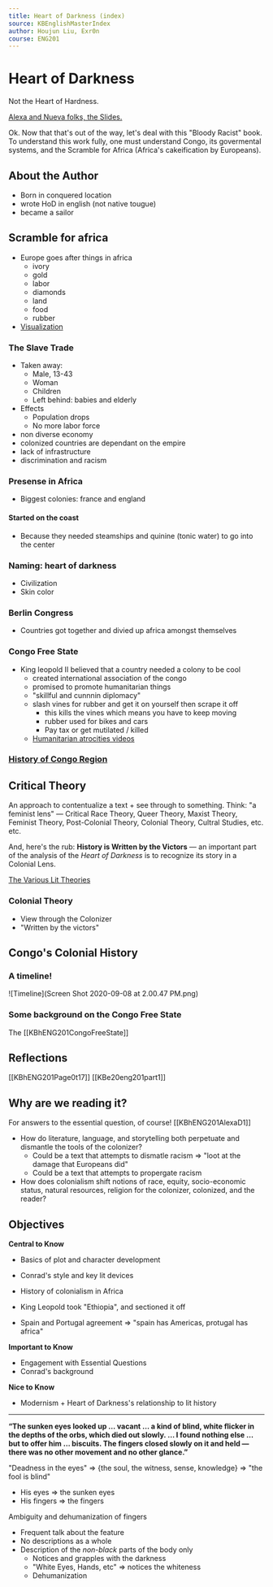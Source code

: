 ```yaml
---
title: Heart of Darkness (index)
source: KBEnglishMasterIndex
author: Houjun Liu, Exr0n
course: ENG201
---
```


# Heart of Darkness
Not the Heart of Hardness.

[Alexa and Nueva folks, the Slides.](https://docs.google.com/presentation/d/1a9mxL5Pot8sbcIYP1mLiFqhQrYEOa60eIyHp3ftTLGo)

Ok. Now that that's out of the way, let's deal with this "Bloody Racist" book. To understand this work fully, one must understand Congo, its govermental systems, and the Scramble for Africa (Africa's cakeification by Europeans). 

## About the Author
- Born in conquered location
- wrote HoD in english (not native tougue)
- became a sailor

## Scramble for africa
- Europe goes after things in africa
	- ivory
	- gold
	- labor
	- diamonds
	- land
	- food
	- rubber
- [Visualization](https://www.youtube.com/watch?v=EKE92ucqBfc)
### The Slave Trade
- Taken away:
	- Male, 13-43
	- Woman
	- Children
	- Left behind: babies and elderly
- Effects
	- Population drops
	- No more labor force
- non diverse economy
- colonized countries are dependant on the empire
- lack of infrastructure
- discrimination and racism

### Presense in Africa
- Biggest colonies: france and england
#### Started on the coast
- Because they needed steamships and quinine (tonic water) to go into the center

### Naming: heart of darkness
- Civilization
- Skin color

### Berlin Congress
- Countries got together and divied up africa amongst themselves

### Congo Free State
- King leopold II believed that a country needed a colony to be cool
	- created international association of the congo
	- promised to promote humanitarian things
	- "skillful and cunnnin diplomacy"
	- slash vines for rubber and get it on yourself then scrape it off
		- this kills the vines which means you have to keep moving 
		- rubber used for bikes and cars
		- Pay tax or get mutilated / killed
	- [Humanitarian atrocities videos](https://www.youtube.com/watch?v=FhPZZqp9cp8)
### [History of Congo Region](http://loki.stockton.edu/~kinsellt/projects/hod/history.html)

## Critical Theory
An approach to contentualize a text + see through to something. Think: "a feminist lens" — Critical Race Theory, Queer Theory, Maxist Theory, Feminist Theory, Post-Colonial Theory, Colonial Theory, Cultral Studies, etc. etc.

And, here's the rub: **History is Written by the Victors** — an important part of the analysis of the _Heart of Darkness_ is to recognize its story in a Colonial Lens.

[The Various Lit Theories](https://owl.purdue.edu/owl/subject_specific_writing/writing_in_literature/literary_theory_and_schools_of_criticism/)

### Colonial Theory
* View through the Colonizer
* "Written by the victors"

## Congo's Colonial History
### A timeline!
![Timeline](Screen Shot 2020-09-08 at 2.00.47 PM.png) 

### Some background on the Congo Free State

The [[KBhENG201CongoFreeState]]

## Reflections
[[KBhENG201Page0t17]]
[[KBe20eng201part1]]

## Why are we reading it?
For answers to the essential question, of course! [[KBhENG201AlexaD1]]

* How do literature, language, and storytelling both perpetuate and dismantle the tools of the colonizer?  
    * Could be a text that attempts to dismatle racism => "loot at the damage that Europeans did"
    * Could be a text that attempts to propergate racism 
* How does colonialism shift notions of race, equity, socio-economic status, natural resources, religion for the colonizer, colonized, and the reader? 

## Objectives
**Central to Know**

* Basics of plot and character development
* Conrad's style and key lit devices
* History of colonialism in Africa

* King Leopold took "Ethiopia", and sectioned it off 
* Spain and Portugal agreement => "spain has Americas, protugal has africa"

**Important to Know**

* Engagement with Essential Questions
* Conrad's background

**Nice to Know**

* Modernism + Heart of Darkness's relationship to lit history

***

**“The sunken eyes looked up … vacant … a kind of blind, white flicker in the depths of the orbs, which died out slowly. … I found nothing else … but to offer him … biscuits. The fingers closed slowly on it and held — there was no other movement and no other glance.”**

"Deadness in the eyes" => {the soul, the witness, sense, knowledge} => "the fool is blind"

* His eyes => the sunken eyes
* His fingers => the fingers

Ambiguity and dehumanization of fingers

* Frequent talk about the feature
* No descriptions as a whole
* Description of the _non-black_ parts of the body only
    * Notices and grapples with the darkness
    * "White Eyes, Hands, etc" => notices the whiteness
    * Dehumanization
    
